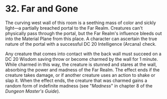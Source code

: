 # 32. Far and Gone

The curving west wall of this room is a seething mass of color and sickly light—a partially breached portal to the Far Realm. Creatures can't physically pass through the portal, but the Far Realm's influence bleeds out into the Material Plane from this place. A character can ascertain the true nature of the portal with a successful DC 20 Intelligence (Arcana) check.

Any creature that comes into contact with the back wall must succeed on a DC 20 Wisdom saving throw or become charmed by the wall for 1 minute. While charmed in this way, the creature is stunned and stares at the wall, absorbing the power and madness of the Far Realm. The effect ends if the creature takes damage, or if another creature uses an action to shake or slap it. When the effect ends, the creature that was charmed gains a random form of indefinite madness (see "*Madness*" in chapter 8 of the *Dungeon Master's Guide*).
